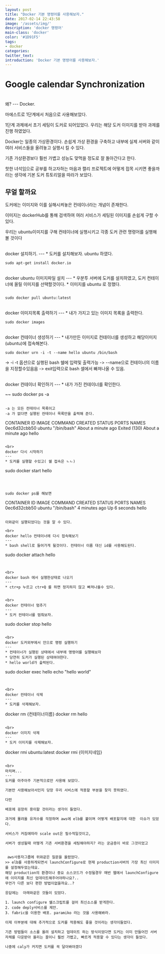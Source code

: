 ```yaml
---
layout: post
title: "Docker 기본 명령어를 사용해보자."
date: 2017-02-14 22:43:58
image: '/assets/img/'
description: 'docker 명령어'
main-class: 'docker'
color: '#1D91F5'
tags:
- docker
categories:
twitter_text:
introduction: 'Docker 기본 명령어를 사용해보자.'
---
```


Google calendar Synchronization
=====
<br>
왜?
---
Docker. 

마에스트로 1단계에서 처음으로 사용해보았다. 

1단계 과제에서 초기 세팅이 도커로 되어있었다. 우리는 해당 도커 이미지를 받아 과제를 진행 하였었다.

Docker는 일종의 가상환경이다. 손쉽게 가상 환경을 구축하고 내부에 실제 서버와 같이 여러 서비스들을 올려놓고 실행시 킬 수 있다. 

기존 가상환경보다 훨씬 가볍고 성능도 맞먹을 정도로 잘 돌아간다고 한다. 

핫한 녀석임으로 공부를 하고자하는 마음과 캘리 프로젝트에 어떻게 접목 시키면 좋을까 라는 생각에 기본 도커 튜토리얼을 따라가 보았다. 


무얼 할까요
---
도커에는 이미지와 이를 실해시켜놓은 컨테이너라는 개념이 존재한다. 

이미지는 dockerHub를 통해 검색하여 여러 서비스가 세팅된 이미지를 손쉽게 구할 수 있다. 

우리는 ubuntu이미지를 구해 컨테이너에 실행시키고 각종 도커 관련 명령어를 실행해볼 것이다

<br>
docker 설치하기.
---
* 도커를 설치해보자. ubuntu 하였다.

~~~
sudo apt-get install docker.io
~~~

<br>
docker ubuntu 이미지파일 설치
---
* 우분투 서버에 도커를 설치하였고, 도커 컨테이너에 올릴 이미지를 선택할것이다.
* 이미지를 ubuntu 로 정했다.

~~~

sudo docker pull ubuntu:latest
~~~

<br>
docker 이미지목록 출력하기
---
* 내가 가지고 있는 이미지 목록을 출력한다.

~~~
sudo docker images
~~~

<br>
docker 컨테이너 생성하기
---
* 내가만든 이미지로 컨테이너를 생성하고 해당이미지(ubuntu)에 접속해본다.

~~~
sudo docker urn -i -t --name hello ubuntu /bin/bash
~~~

-> -i -t 옵션으로 실행된 bash 쉘에 입력및 출력가능
-> --name으로 컨테이너의 이름을 지정할수있음음
-> exit입력으로 bash 셀에서 빠져나올 수 있음.

<br>
docker 컨테이너 확인하기
---
* 내가 가진 컨테이너를 확인한다.



~~
sudo docker ps -a
~~~

-a 는 모든 컨테이너 목록이고
-a 가 없다면 실행된 컨테이너 목록만을 출력해 준다.

~~~
CONTAINER ID        IMAGE               COMMAND             CREATED              STATUS                            PORTS               NAMES
0ec6d32cbb50        ubuntu              "/bin/bash"         About a minute ago   Exited (130) About a minute ago                       hello
~~~

<br>
docker 다시 시작하기
---
* 도커를 실행할 수있고( 쉘 접속은 ㄴㄴ)

~~~
sudo docker start hello
~~~



sudo docker ps를 해보면

~~~
CONTAINER ID        IMAGE               COMMAND             CREATED             STATUS              PORTS               NAMES
0ec6d32cbb50        ubuntu              "/bin/bash"         4 minutes ago       Up 6 seconds                            hello
~~~

이와같이 실행되었다는 것을 알 수 있다.

<br>
docker hello 컨테이너에 다시 접속해보기
---
* bash shell로 들어가게 될것이다. 컨테이너 이름 대신 id를 사용해도된다.

~~~
sudo docker attach hello
~~~


<br>
docker bash 에서 실행한상태로 나오기
---
* ctr+p 누르고 ctr+Q 를 하면 정지하지 않고 빠져나올수 있다.


<br>
docker 컨테이너 멈추기
---
* 도커 컨테이너를 멈춰보자.

~~~
sudo docker stop hello
~~~

<br>
docker 도커외부에서 안으로 명령 실행하기
---
* 컨테이너가 실행된 상태에서 내부에 명령어를 실행해보자
* 당연히 도커가 실행된 상태여야한다.
* hello world가 출력된다.

~~~
sudo docker exec hello echo "hello world"
~~~


<br>
docker 컨테이너 삭제
---
* 도커를 삭제해보자.

~~~
docker rm {컨테이너이름}
docker rm hello
~~~

<br>
docker 이미지 삭제
---
* 도커 이미지를 삭제해보자.

~~~
docker rmi ubuntu:latest
docker rmi {이미지네임}
~~~

<br>
마치며...
---
도커를 아주아주 기본적으로만 사용해 보았다.

기본만 사용해보아서인지 당장 우리 서비스에 적용할 부분을 찾지 못하였다.

다만

배포에 굉장히 용이할 것이라는 생각이 들었다.

과거에 몰려올 유저수를 걱정하며 aws에 elb를 붙이며 어떻게 배포할지에 대한  이슈가 있었다.

서비스가 커짐에따라 scale out은 필수적일것이고, 

서버가 생성될때 어떻게 기존 서버환경을 세팅해야하지? 라는 궁금증이 바로 그것이었고


 aws사용자그룹에 위와같은 질문을 올렸었다.
>> elb를 사용하게되면서 launchConfigure로 현재 production서버의 가장 최신 이미지 를 설정해두었는데요. 
해당 production의 환경이나 중요 소스코드가 수정될경우 매번 웹에서 launchConfigure에 이미지를 최신 업데이트해주어야하나요?.. 
무언가 다른 보다 편한 방법이없을까요..?

응답에는  아래와같은 것들이 있었다.

1. launch configure 쉘스크립트를 걸어 최신소스를 받게한다.
2. code deply서비스를 제안.
3. fabric을 이용한 배포. paramiko 라는 것을 사용해봐라.

이제 이부분에 대해 추가적으로 도커를 적용해도 좋을 것이라는 생각이들었다.

기존 방법들이 소스를 올려 설치하고 업데이트 하는 방식이었다면 도커는 이미 만들어진 서버자체를 다운받아 올리는 꼴이니 훨씬 가볍고, 빠르게 적용할 수 있다는 생각이 들었다.

나중에 caly가 커지면 도커를 꼭 달아봐야겠다




